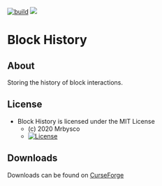 [![build](https://github.com/Mrbysco/BlockHistory/actions/workflows/build.yml/badge.svg)](https://github.com/Mrbysco/BlockHistory/actions/workflows/build.yml) [![](http://cf.way2muchnoise.eu/versions/403153.svg)](https://www.curseforge.com/minecraft/mc-mods/block-history)

# Block History #

## About ##
Storing the history of block interactions. 

## License ##
* Block History is licensed under the MIT License
  - (c) 2020 Mrbysco
  - [![License](https://img.shields.io/badge/License-MIT-red.svg?style=flat)](http://opensource.org/licenses/MIT)

## Downloads ##
Downloads can be found on [CurseForge](https://www.curseforge.com/minecraft/mc-mods/block-history)

